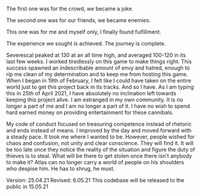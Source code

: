 The first one was for the crowd, we became a joke.

The second one was for our friends, we became enemies.

This one was for me and myself only, I finally found fulfillment.

The experience we sought is achieved. The journey is complete.



Severescal peaked at 130 at an all time high, and averaged 100-120 in its last few weeks. I worked tiredlessly on this game to make things right.
This success spawned an indescribable amount of envy and hatred, enough to rip me clean of my determination and to keep me from hosting this game.
When I began in 19th of February, I felt like I could have taken on the entire world just to get this project back in its tracks.
And so I have. As I am typing this in 25th of April 2021, I have absolutely no inclination left towards keeping this project alive.
I am estranged in my own community. It is no longer a part of me and I am no longer a part of it.
I have no wish to spend hard earned money on providing entertainment for these cannibals.

My code of conduct focused on treasuring competence instead of rhetoric and ends instead of means.
I improved by the day and moved forward with a steady pace. It took me where I wanted to be.
However, people wished for chaos and confusion, not unity and clear conscience. They will find it.
It will be too late once they notice the reality of the situation and figure the duty of thieves is to steal.
What will be there to get stolen once there isn't anybody to make it?
Atlas can no longer carry a world of people on his shoulders who despise him. He has to shrug, he must.



Version: 25.04.21
Revised: 6.05.21
This codebase will be released to the public in 15.05.21
